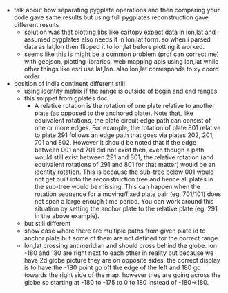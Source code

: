 - talk about how separating pygplate operations and then comparing your code gave same results but using full pygplates reconstruction gave different results
  - solution was that plotting libs like cartopy expect data in lon,lat and i assumed pygplates also needs it in lon,lat form. so when i parsed data as lat,lon then flipped it to lon,lat before plotting it worked. 
  - seems like this is might be a common problem (prof can correct me) with geojson, plotting libraries, web mapping apis using lon,lat while other things like esri use lat,lon. also lon,lat corresponds to xy coord order
- position of india continent different still
  - using identity matrix if the range is outside of begin and end ranges 
  - this snippet from gplates doc
    - A relative rotation is the rotation of one plate relative to another plate (as opposed to the anchored plate). Note that, like equivalent rotations, the plate circuit edge path can consist of one or more edges. For example, the rotation of plate 801 relative to plate 291 follows an edge path that goes via plates 202, 201, 701 and 802. However it should be noted that if the edge between 001 and 701 did not exist then, even though a path would still exist between 291 and 801, the relative rotation (and equivalent rotations of 291 and 801 for that matter) would be an identity rotation. This is because the sub-tree below 001 would not get built into the reconstruction tree and hence all plates in the sub-tree would be missing. This can happen when the rotation sequence for a moving/fixed plate pair (eg, 701/101) does not span a large enough time period. You can work around this situation by setting the anchor plate to the relative plate (eg, 291 in the above example).
  - but still different
  - show case where there are multiple paths from given plate id to anchor plate but some of them are not defined for the correct range
  -  lon,lat crossing antimeridian and should cross behind the globe. lon -180 and 180 are right next to each other in reality but because we have 2d globe picture they are on opposite sides. the correct display is to have the -180 point go off the edge of the left and 180 go towards the right side of the map. however they are going across the globe so starting at -180 to -175 to 0 to 180 instead of -180->180. 